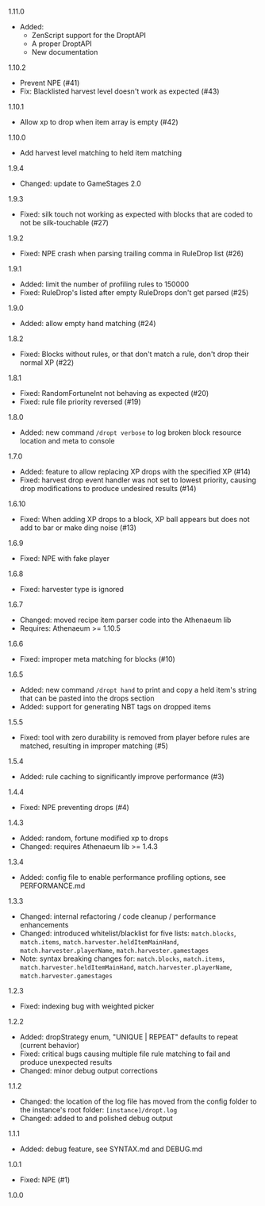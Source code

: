 1.11.0

  * Added:
    * ZenScript support for the DroptAPI
    * A proper DroptAPI
    * New documentation

1.10.2

  * Prevent NPE (#41)
  * Fix: Blacklisted harvest level doesn't work as expected (#43)

1.10.1

  * Allow xp to drop when item array is empty (#42)

1.10.0

  * Add harvest level matching to held item matching

1.9.4

  * Changed: update to GameStages 2.0

1.9.3

  * Fixed: silk touch not working as expected with blocks that are coded to not be silk-touchable (#27)

1.9.2

  * Fixed: NPE crash when parsing trailing comma in RuleDrop list (#26)

1.9.1

  * Added: limit the number of profiling rules to 150000
  * Fixed: RuleDrop's listed after empty RuleDrops don't get parsed (#25)

1.9.0

  * Added: allow empty hand matching (#24)

1.8.2

  * Fixed: Blocks without rules, or that don't match a rule, don't drop their normal XP (#22)

1.8.1

  * Fixed: RandomFortuneInt not behaving as expected (#20)
  * Fixed: rule file priority reversed (#19)

1.8.0

  * Added: new command `/dropt verbose` to log broken block resource location and meta to console

1.7.0

  * Added: feature to allow replacing XP drops with the specified XP (#14)
  * Fixed: harvest drop event handler was not set to lowest priority, causing drop modifications to produce undesired results (#14)

1.6.10

  * Fixed: When adding XP drops to a block, XP ball appears but does not add to bar or make ding noise (#13)

1.6.9

  * Fixed: NPE with fake player

1.6.8

  * Fixed: harvester type is ignored

1.6.7

  * Changed: moved recipe item parser code into the Athenaeum lib
  * Requires: Athenaeum >= 1.10.5

1.6.6

  * Fixed: improper meta matching for blocks (#10)

1.6.5

  * Added: new command `/dropt hand` to print and copy a held item's string that can be pasted into the drops section
  * Added: support for generating NBT tags on dropped items

1.5.5

  * Fixed: tool with zero durability is removed from player before rules are matched, resulting in improper matching (#5)

1.5.4

  * Added: rule caching to significantly improve performance (#3)

1.4.4

  * Fixed: NPE preventing drops (#4)

1.4.3

  * Added: random, fortune modified xp to drops
  * Changed: requires Athenaeum lib >= 1.4.3

1.3.4

  * Added: config file to enable performance profiling options, see PERFORMANCE.md

1.3.3

  * Changed: internal refactoring / code cleanup / performance enhancements
  * Changed: introduced whitelist/blacklist for five lists: `match.blocks`, `match.items`, `match.harvester.heldItemMainHand`, `match.harvester.playerName`, `match.harvester.gamestages`
  * Note: syntax breaking changes for: `match.blocks`, `match.items`, `match.harvester.heldItemMainHand`, `match.harvester.playerName`, `match.harvester.gamestages`

1.2.3

  * Fixed: indexing bug with weighted picker

1.2.2

  * Added: dropStrategy enum, "UNIQUE | REPEAT" defaults to repeat (current behavior)
  * Fixed: critical bugs causing multiple file rule matching to fail and produce unexpected results
  * Changed: minor debug output corrections

1.1.2

  * Changed: the location of the log file has moved from the config folder to the instance's root folder: `[instance]/dropt.log`
  * Changed: added to and polished debug output

1.1.1

  * Added: debug feature, see SYNTAX.md and DEBUG.md

1.0.1

  * Fixed: NPE (#1)

1.0.0